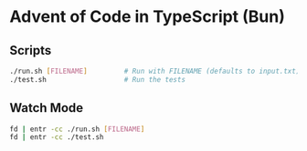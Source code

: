 # Advent of Code in TypeScript (Bun)

## Scripts

```sh
./run.sh [FILENAME]         # Run with FILENAME (defaults to input.txt)
./test.sh                   # Run the tests
```

## Watch Mode

```sh
fd | entr -cc ./run.sh [FILENAME]
fd | entr -cc ./test.sh
```
